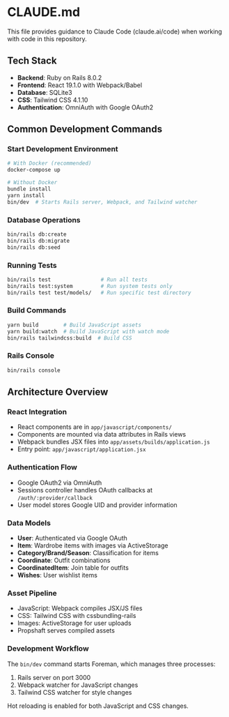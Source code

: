 # CLAUDE.md

This file provides guidance to Claude Code (claude.ai/code) when working with code in this repository.

## Tech Stack
- **Backend**: Ruby on Rails 8.0.2
- **Frontend**: React 19.1.0 with Webpack/Babel
- **Database**: SQLite3
- **CSS**: Tailwind CSS 4.1.10
- **Authentication**: OmniAuth with Google OAuth2

## Common Development Commands

### Start Development Environment
```bash
# With Docker (recommended)
docker-compose up

# Without Docker
bundle install
yarn install
bin/dev  # Starts Rails server, Webpack, and Tailwind watcher
```

### Database Operations
```bash
bin/rails db:create
bin/rails db:migrate
bin/rails db:seed
```

### Running Tests
```bash
bin/rails test                # Run all tests
bin/rails test:system         # Run system tests only
bin/rails test test/models/   # Run specific test directory
```

### Build Commands
```bash
yarn build        # Build JavaScript assets
yarn build:watch  # Build JavaScript with watch mode
bin/rails tailwindcss:build  # Build CSS
```

### Rails Console
```bash
bin/rails console
```

## Architecture Overview

### React Integration
- React components are in `app/javascript/components/`
- Components are mounted via data attributes in Rails views
- Webpack bundles JSX files into `app/assets/builds/application.js`
- Entry point: `app/javascript/application.jsx`

### Authentication Flow
- Google OAuth2 via OmniAuth
- Sessions controller handles OAuth callbacks at `/auth/:provider/callback`
- User model stores Google UID and provider information

### Data Models
- **User**: Authenticated via Google OAuth
- **Item**: Wardrobe items with images via ActiveStorage
- **Category/Brand/Season**: Classification for items
- **Coordinate**: Outfit combinations
- **CoordinatedItem**: Join table for outfits
- **Wishes**: User wishlist items

### Asset Pipeline
- JavaScript: Webpack compiles JSX/JS files
- CSS: Tailwind CSS with cssbundling-rails
- Images: ActiveStorage for user uploads
- Propshaft serves compiled assets

### Development Workflow
The `bin/dev` command starts Foreman, which manages three processes:
1. Rails server on port 3000
2. Webpack watcher for JavaScript changes
3. Tailwind CSS watcher for style changes

Hot reloading is enabled for both JavaScript and CSS changes.